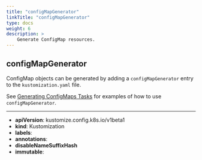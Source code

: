 ```yaml
---
title: "configMapGenerator"
linkTitle: "configMapGenerator"
type: docs
weight: 6
description: >
    Generate ConfigMap resources.
---
```


## configMapGenerator

ConfigMap objects can be generated by adding a `configMapGenerator` entry to the `kustomization.yaml` file.

See [Generating ConfigMaps Tasks] for examples of how to use `configMapGenerator`.

---

* **apiVersion**: kustomize.config.k8s.io/v1beta1
* **kind**: Kustomization
* **labels**:
* **annotations**:
* **disableNameSuffixHash**
* **immutable**:

[Generating ConfigMaps Tasks]: /docs/tasks/configmap_generator/
